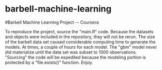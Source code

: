 # barbell-machine-learning
#Barbell Machine Learning Project -- Coursera

To reproduce the project, source the "main.R" code.  Because the datasets and objects were included in the repository, they will not be rerun.  The size of the barbell data set caused considerable computing time to generate the models.  At times, a couple of hours for each model.  The "gbm" model never did materialize until the data set was subset to 1000 observations.  "Sourcing" the code will be expedited because the modeling portion is protected by a "file.exists()" function.  Enjoy.
